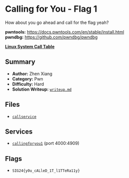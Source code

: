 # Calling for You - Flag 1

How about you go ahead and call for the flag yeah?

**pwntools:** https://docs.pwntools.com/en/stable/install.html \
**pwndbg:** https://github.com/pwndbg/pwndbg

[**Linux System Call Table**](https://www.chromium.org/chromium-os/developer-library/reference/linux-constants/syscalls/)

## Summary
- **Author:** Zhen Xiang
- **Category:** Pwn
- **Difficulty:** Hard
- **Solution Writeup:** [`writeup.md`](./soln/writeup.md)

## Files
- [`callservice`](./dist/callservice)

## Services
- [`callingforyou1`](./service) (port 4000:4909)

## Flags
- `SIG24{y0u_cALleD_1T_l1TTeRa11y}`
